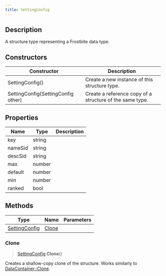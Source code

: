 ```yaml
---
title: SettingConfig
---
```

## Description

A structure type representing a Frostbite data type.

## Constructors

| Constructor                        | Description                                              |
| ---------------------------------- | -------------------------------------------------------- |
| SettingConfig()                    | Create a new instance of this structure type.            |
| SettingConfig(SettingConfig other) | Create a reference copy of a structure of the same type. |

## Properties

| Name    | Type   | Description |
| ------- | ------ | ----------- |
| key     | string |             |
| nameSid | string |             |
| descSid | string |             |
| max     | number |             |
| default | number |             |
| min     | number |             |
| ranked  | bool   |             |

## Methods

| Type                           | Name            | Parameters |
| ------------------------------ | --------------- | ---------- |
| [SettingConfig](SettingConfig) | [Clone](#clone) |            |

### Clone

> [SettingConfig](SettingConfig) **Clone**()

Creates a shallow-copy clone of the structure. Works similarly to [DataContainer::Clone](/vext/ref/shared/class/datacontainer#clone).
